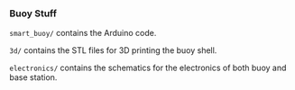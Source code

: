 ### Buoy Stuff

`smart_buoy/` contains the Arduino code.

`3d/` contains the STL files for 3D printing the buoy shell.

`electronics/` contains the schematics for the electronics of both buoy and base station.
